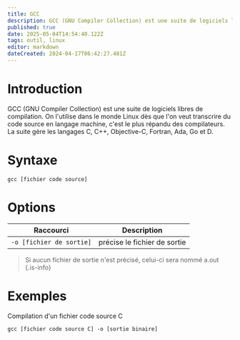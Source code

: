 ```yaml
---
title: GCC
description: GCC (GNU Compiler Collection) est une suite de logiciels libres de compilation. On l'utilise dans le monde Linux dès que l'on veut transcrire du code source en langage machine, La suite gère les langages C, C++, Objective-C, Fortran, Ada, Go et D.
published: true
date: 2025-05-04T14:54:40.122Z
tags: outil, linux
editor: markdown
dateCreated: 2024-04-17T06:42:27.481Z
---
```


# Introduction

GCC (GNU Compiler Collection) est une suite de logiciels libres de compilation. On l'utilise dans le monde Linux dès que l'on veut transcrire du code source en langage machine, c'est le plus répandu des compilateurs. La suite gère les langages C, C++, Objective-C, Fortran, Ada, Go et D.

# Syntaxe

`gcc [fichier code source]`

# Options

| Raccourci                | Description                  |
| ------------------------ | ---------------------------- |
| `-o [fichier de sortie]` | précise le fichier de sortie |

> Si aucun fichier de sortie n'est précisé, celui-ci sera nommé a.out
> {.is-info}

# Exemples

Compilation d'un fichier code source C

`gcc [fichier code source C] -o [sortie binaire]`
